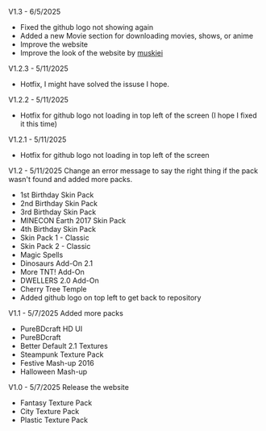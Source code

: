 V1.3 - 6/5/2025
- Fixed the github logo not showing again
- Added a new Movie section for downloading movies, shows, or anime
- Improve the website
- Improve the look of the website by [muskiei](https://github.com/Masionz7074)

V1.2.3 - 5/11/2025
- Hotfix, I might have solved the issuse I hope.

V1.2.2 - 5/11/2025
- Hotfix for github logo not loading in top left of the screen (I hope I fixed it this time)

V1.2.1 - 5/11/2025
- Hotfix for github logo not loading in top left of the screen

V1.2 - 5/11/2025
Change an error message to say the right thing if the pack wasn't found and added more packs.
- 1st Birthday Skin Pack
- 2nd Birthday Skin Pack
- 3rd Birthday Skin Pack
- MINECON Earth 2017 Skin Pack
- 4th Birthday Skin Pack
- Skin Pack 1 - Classic
- Skin Pack 2 - Classic
- Magic Spells
- Dinosaurs Add-On 2.1
- More TNT! Add-On
- DWELLERS 2.0 Add-On
- Cherry Tree Temple
- Added github logo on top left to get back to repository

V1.1 - 5/7/2025
Added more packs
- PureBDcraft HD UI
- PureBDcraft
- Better Default 2.1 Textures
- Steampunk Texture Pack
- Festive Mash-up 2016
- Halloween Mash-up

V1.0 - 5/7/2025
Release the website
- Fantasy Texture Pack
- City Texture Pack
- Plastic Texture Pack
